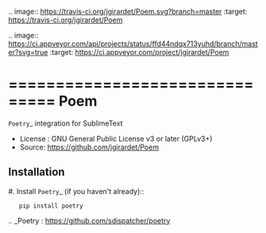.. image:: https://travis-ci.org/jgirardet/Poem.svg?branch=master
    :target: https://travis-ci.org/jgirardet/Poem

.. image:: https://ci.appveyor.com/api/projects/status/ffd44ndqx713yuhd/branch/master?svg=true
    :target: https://ci.appveyor.com/project/jgirardet/Poem

===============================
Poem
===============================


`Poetry`_ integration for SublimeText


* License : GNU General Public License v3 or later (GPLv3+) 
* Source: https://github.com/jgirardet/Poem




Installation
-------------

#. Install `Poetry`_ (if you haven't already)::
   
	   pip install poetry


.. _Poetry : https://github.com/sdispatcher/poetry
